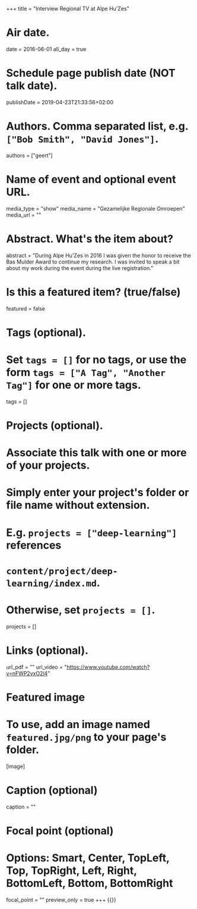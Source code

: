 +++
title = "Interview Regional TV at Alpe Hu'Zes"

# Air date.
date = 2016-06-01
all_day = true
# Schedule page publish date (NOT talk date).
publishDate = 2019-04-23T21:33:56+02:00

# Authors. Comma separated list, e.g. `["Bob Smith", "David Jones"]`.
authors = ["geert"]

# Name of event and optional event URL.
media_type = "show"
media_name = "Gezamelijke Regionale Omroepen"
media_url = ""

# Abstract. What's the item about?
abstract = "During Alpe Hu'Zes in 2016 I was given the honor to receive the Bas Mulder Award to continue my research. I was invited to speak a bit about my work during the event during the live registration."

# Is this a featured item? (true/false)
featured = false

# Tags (optional).
#   Set `tags = []` for no tags, or use the form `tags = ["A Tag", "Another Tag"]` for one or more tags.
tags = []

# Projects (optional).
#   Associate this talk with one or more of your projects.
#   Simply enter your project's folder or file name without extension.
#   E.g. `projects = ["deep-learning"]` references 
#   `content/project/deep-learning/index.md`.
#   Otherwise, set `projects = []`.
projects = []

# Links (optional).
url_pdf = ""
url_video = "https://www.youtube.com/watch?v=nFWP2vxO2l4"

# Featured image
# To use, add an image named `featured.jpg/png` to your page's folder. 
[image]
  # Caption (optional)
  caption = ""

  # Focal point (optional)
  # Options: Smart, Center, TopLeft, Top, TopRight, Left, Right, BottomLeft, Bottom, BottomRight
  focal_point = ""
  preview_only = true
+++
{{<youtube nFWP2vxO2l4>}}